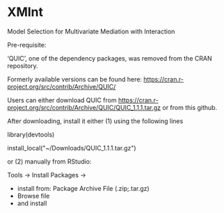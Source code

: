 # XMInt
Model Selection for Multivariate Mediation with Interaction


Pre-requisite: 

‘QUIC’, one of the dependency packages, was removed from the CRAN repository. 

Formerly available versions can be found here: https://cran.r-project.org/src/contrib/Archive/QUIC/

Users can either download QUIC from  https://cran.r-project.org/src/contrib/Archive/QUIC/QUIC_1.1.1.tar.gz or from this github. 

After downloading, install it either (1) using the following lines

library(devtools)

install_local("~/Downloads/QUIC_1.1.1.tar.gz")

or (2) manually from RStudio: 

Tools -> Install Packages -> 

- install from: Package Archive File (.zip;.tar.gz)
- Browse file
- and install




